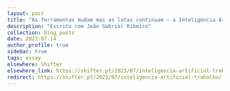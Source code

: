 ```yaml
---
layout: post
title: "As ferramentas mudam mas as lutas continuam – a Inteligência Artificial e o que quer dizer para o teu trabalho"
description: "Escrito com João Gabriel Ribeiro"
collection: blog_posts
date: 2023-07-14
author_profile: true
sidebar: true
tags: essay
elsewhere: Shifter
elsewhere_link: https://shifter.pt/2023/07/inteligencia-artificial-trabalho/
redirect: https://shifter.pt/2023/07/inteligencia-artificial-trabalho/
---
```

